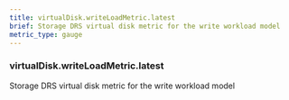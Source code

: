 ```yaml
---
title: virtualDisk.writeLoadMetric.latest
brief: Storage DRS virtual disk metric for the write workload model
metric_type: gauge
---
```

### virtualDisk.writeLoadMetric.latest

Storage DRS virtual disk metric for the write workload model